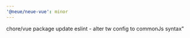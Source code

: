 ```yaml
---
'@neue/neue-vue': minor
---
```


chore/vue package update eslint - alter tw config to commonJs syntax"
